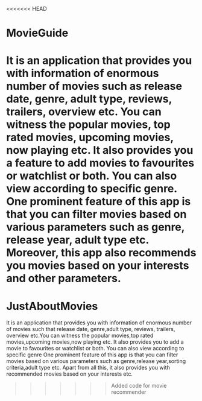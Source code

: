 <<<<<<< HEAD
# MovieGuide
It is an application that provides you with information of enormous number of movies such as release date, genre, adult type, reviews, trailers, overview etc. You can witness the popular movies, top rated movies, upcoming movies, now playing etc. It also provides you a feature to add movies to favourites or watchlist or both. You can also view according to specific genre. One prominent feature of this app is that you can filter movies based on various parameters such as genre, release year, adult type etc. Moreover, this app also recommends you movies based on your interests and other parameters.
=======
# JustAboutMovies
It is an application that provides you with information of enormous number of movies such that release date, genre,adult type, reviews, trailers, overview etc.You can witness the popular movies,top rated movies,upcoming movies,now playing etc.
It also provides you to add a movie to favourites or watchlist or both.
You can also view according to specific genre
One prominent feature of this app is that you can filter movies based on various parameters such as genre,release year,sorting criteria,adult type etc. 
Apart from all this, it also provides you with recommended movies based on your interests etc.
>>>>>>> Added code for movie recommender

